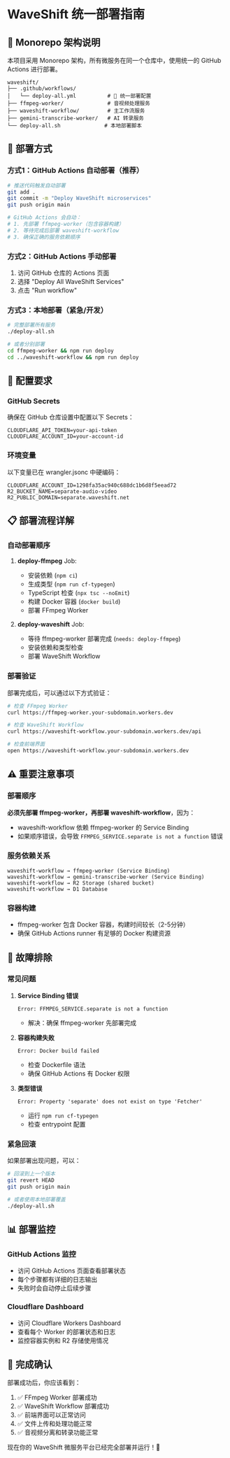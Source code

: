 # WaveShift 统一部署指南

## 🎯 Monorepo 架构说明

本项目采用 Monorepo 架构，所有微服务在同一个仓库中，使用统一的 GitHub Actions 进行部署。

```
waveshift/
├── .github/workflows/
│   └── deploy-all.yml          # 🚀 统一部署配置
├── ffmpeg-worker/              # 音视频处理服务
├── waveshift-workflow/         # 主工作流服务
├── gemini-transcribe-worker/   # AI 转录服务
└── deploy-all.sh              # 本地部署脚本
```

## 🚀 部署方式

### 方式1：GitHub Actions 自动部署（推荐）

```bash
# 推送代码触发自动部署
git add .
git commit -m "Deploy WaveShift microservices"
git push origin main

# GitHub Actions 会自动：
# 1. 先部署 ffmpeg-worker（包含容器构建）
# 2. 等待完成后部署 waveshift-workflow
# 3. 确保正确的服务依赖顺序
```

### 方式2：GitHub Actions 手动部署

1. 访问 GitHub 仓库的 Actions 页面
2. 选择 "Deploy All WaveShift Services"
3. 点击 "Run workflow"

### 方式3：本地部署（紧急/开发）

```bash
# 完整部署所有服务
./deploy-all.sh

# 或者分别部署
cd ffmpeg-worker && npm run deploy
cd ../waveshift-workflow && npm run deploy
```

## 🔧 配置要求

### GitHub Secrets

确保在 GitHub 仓库设置中配置以下 Secrets：

```
CLOUDFLARE_API_TOKEN=your-api-token
CLOUDFLARE_ACCOUNT_ID=your-account-id
```

### 环境变量

以下变量已在 wrangler.jsonc 中硬编码：

```
CLOUDFLARE_ACCOUNT_ID=1298fa35ac940c688dc1b6d8f5eead72
R2_BUCKET_NAME=separate-audio-video
R2_PUBLIC_DOMAIN=separate.waveshift.net
```

## 📋 部署流程详解

### 自动部署顺序

1. **deploy-ffmpeg** Job:
   - 安装依赖 (`npm ci`)
   - 生成类型 (`npm run cf-typegen`)
   - TypeScript 检查 (`npx tsc --noEmit`)
   - 构建 Docker 容器 (`docker build`)
   - 部署 FFmpeg Worker

2. **deploy-waveshift** Job:
   - 等待 ffmpeg-worker 部署完成 (`needs: deploy-ffmpeg`)
   - 安装依赖和类型检查
   - 部署 WaveShift Workflow

### 部署验证

部署完成后，可以通过以下方式验证：

```bash
# 检查 FFmpeg Worker
curl https://ffmpeg-worker.your-subdomain.workers.dev

# 检查 WaveShift Workflow
curl https://waveshift-workflow.your-subdomain.workers.dev/api

# 检查前端界面
open https://waveshift-workflow.your-subdomain.workers.dev
```

## ⚠️ 重要注意事项

### 部署顺序

**必须先部署 ffmpeg-worker，再部署 waveshift-workflow**，因为：
- waveshift-workflow 依赖 ffmpeg-worker 的 Service Binding
- 如果顺序错误，会导致 `FFMPEG_SERVICE.separate is not a function` 错误

### 服务依赖关系

```
waveshift-workflow → ffmpeg-worker (Service Binding)
waveshift-workflow → gemini-transcribe-worker (Service Binding)
waveshift-workflow → R2 Storage (shared bucket)
waveshift-workflow → D1 Database
```

### 容器构建

- ffmpeg-worker 包含 Docker 容器，构建时间较长（2-5分钟）
- 确保 GitHub Actions runner 有足够的 Docker 构建资源

## 🐛 故障排除

### 常见问题

1. **Service Binding 错误**
   ```
   Error: FFMPEG_SERVICE.separate is not a function
   ```
   - 解决：确保 ffmpeg-worker 先部署完成

2. **容器构建失败**
   ```
   Error: Docker build failed
   ```
   - 检查 Dockerfile 语法
   - 确保 GitHub Actions 有 Docker 权限

3. **类型错误**
   ```
   Error: Property 'separate' does not exist on type 'Fetcher'
   ```
   - 运行 `npm run cf-typegen`
   - 检查 entrypoint 配置

### 紧急回滚

如果部署出现问题，可以：

```bash
# 回滚到上一个版本
git revert HEAD
git push origin main

# 或者使用本地部署覆盖
./deploy-all.sh
```

## 📊 部署监控

### GitHub Actions 监控

- 访问 GitHub Actions 页面查看部署状态
- 每个步骤都有详细的日志输出
- 失败时会自动停止后续步骤

### Cloudflare Dashboard

- 访问 Cloudflare Workers Dashboard
- 查看每个 Worker 的部署状态和日志
- 监控容器实例和 R2 存储使用情况

## 🎉 完成确认

部署成功后，你应该看到：

1. ✅ FFmpeg Worker 部署成功
2. ✅ WaveShift Workflow 部署成功  
3. ✅ 前端界面可以正常访问
4. ✅ 文件上传和处理功能正常
5. ✅ 音视频分离和转录功能正常

现在你的 WaveShift 微服务平台已经完全部署并运行！🚀